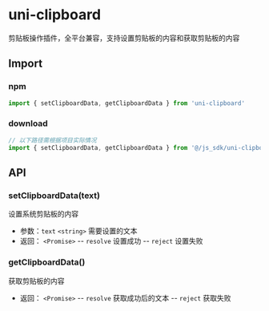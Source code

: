 # uni-clipboard

剪贴板操作插件，全平台兼容，支持设置剪贴板的内容和获取剪贴板的内容

## Import

### npm

```Javascript
import { setClipboardData, getClipboardData } from 'uni-clipboard'
```

### download

```Javascript
// 以下路径需根据项目实际情况
import { setClipboardData, getClipboardData } from '@/js_sdk/uni-clipboard'
```

## API

### setClipboardData(text)

设置系统剪贴板的内容

- 参数：`text` `<string>` 需要设置的文本
- 返回： `<Promise>`
  -- `resolve` 设置成功
  -- `reject` 设置失败

### getClipboardData()

获取剪贴板的内容

- 返回： `<Promise>`
  -- `resolve` 获取成功后的文本
  -- `reject` 获取失败
